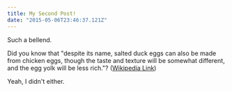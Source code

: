 ```yaml
---
title: My Second Post!
date: "2015-05-06T23:46:37.121Z"
---
```


Such a bellend.

Did you know that "despite its name, salted duck eggs can also be made from
chicken eggs, though the taste and texture will be somewhat different, and the
egg yolk will be less rich."?
([Wikipedia Link](https://en.wikipedia.org/wiki/Salted_duck_egg))

Yeah, I didn't either.
